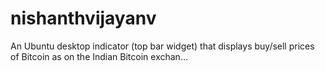 # nishanthvijayanv
An Ubuntu desktop indicator (top bar widget) that displays buy/sell prices of Bitcoin as on the Indian Bitcoin exchan…
